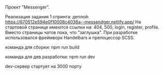 Проект "Messenger".

Реализация задания 1 спринта: 
деплой: https://670512e594e0f10008c4036a--messendger.netlify.app/
На стартовой странице имеются ссылки на: 404, 500, login, register, profile. Вместо страницы чатов пока, что "заглушка".
При разработке использовался фреймворк Handelbars и препоцессор SCSS.


команда для сборки: npm run build

команда для дев.разработки: npm run dev

dev-сервер стартует на 3000 порту